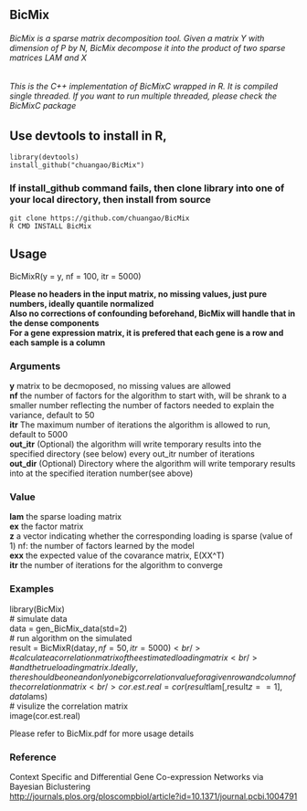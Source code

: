 ## BicMix

###### BicMix is a sparse matrix decomposition tool. Given a matrix Y with dimension of P by N, BicMix decompose it into the product of two sparse matrices LAM and X

###### This is the C++ implementation of BicMixC wrapped in R. It is compiled single threaded. If you want to run multiple threaded, please check the BicMixC package 

## Use devtools to install in R,

`library(devtools)` <br/>
`install_github("chuangao/BicMix")` <br/>

### If install_github command fails, then clone library into one of your local directory, then install from source

`git clone https://github.com/chuangao/BicMix` <br/>
`R CMD INSTALL BicMix` <br/>

## Usage

BicMixR(y = y, nf = 100, itr = 5000) <br/>

**Please no headers in the input matrix, no missing values, just pure numbers, ideally quantile normalized** <br/>
**Also no corrections of confounding beforehand, BicMix will handle that in the dense components** <br/>
**For a gene expression matrix, it is prefered that each gene is a row and each sample is a column** <br/> 

### Arguments
**y** matrix to be decmoposed, no missing values are allowed <br/>
**nf** the number of factors for the algorithm to start with, will be shrank to a smaller number reflecting the number of factors needed to explain the variance, default to 50 <br/>
**itr** The maximum number of iterations the algorithm is allowed to run, default to 5000 <br/>
**out_itr** (Optional) the algorithm will write temporary results into the specified directory (see below) every out_itr number of iterations <br/>
**out_dir** (Optional) Directory where the algorithm will write temporary results into at the specified iteration number(see above) <br/>

### Value
**lam** the sparse loading matrix <br/>
**ex** the factor matrix <br/>
**z** a vector indicating whether the corresponding loading is sparse (value of 1) nf: the number of factors learned by the model <br/>
**exx** the expected value of the covarance matrix, E(XX^T) <br/>
**itr** the number of iterations for the algorithm to converge <br/>

### Examples
library(BicMix) <br/>
\# simulate data <br/>
data = gen_BicMix_data(std=2) <br/>
\# run algorithm on the simulated  <br/>
result = BicMixR(data$y,nf=50,itr=5000) <br/>
\# calculate a correlation matrix of the estimated loading matrix <br/>
\# and the true loading matrix. Ideally, there should be one and only one big correlation value for a given row and column of the correlation matrix <br/>
cor.est.real = cor(result$lam[,result$z==1],data$lams) <br/>
\# visulize the correlation matrix <br/>
image(cor.est.real) <br/>
    
Please refer to BicMix.pdf for more usage details <br/>

### Reference
Context Specific and Differential Gene Co-expression Networks via Bayesian Biclustering <br/>
http://journals.plos.org/ploscompbiol/article?id=10.1371/journal.pcbi.1004791



